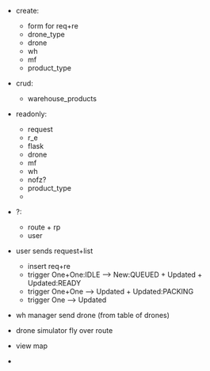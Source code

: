 - create:
    - form for req+re
    - drone_type
    - drone
    - wh
    - mf
    - product_type

- crud:
    - warehouse_products

- readonly:
    - request
    - r_e
    - flask
    - drone
    - mf
    - wh
    - nofz?
    - product_type
    -

- ?:
    - route + rp
    - user

- user sends request+list<RE>
    - insert req+re
    - trigger One<re>+One<drone>:IDLE --> New<flask>:QUEUED + Updated<re> + Updated<drone>:READY
    - trigger One<flask>+One<wp> --> Updated<wp> + Updated<flask>:PACKING
    - trigger One<flask> --> Updated<flask SET route>

- wh manager send drone (from table of drones)

- drone simulator fly over route

- view map

- 

